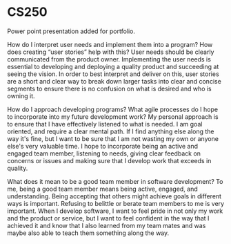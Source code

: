 # CS250
Power point presentation added for portfolio. 

How do I interpret user needs and implement them into a program? How does creating “user stories” help with this?
User needs should be clearly communicated from the product owner. Implementing the user needs is essential to developing and deploying a quality product and succeeding at seeing the vision. In order to best interpret and deliver on this, user stories are a short and clear way to break down larger tasks into clear and concise segments to ensure there is no confusion on what is desired and who is owning it. 

How do I approach developing programs? What agile processes do I hope to incorporate into my future development work?
My personal approach is to ensure that I have effectively listened to what is needed. I am goal oriented, and require a clear mental path. If I find anything else along the way it's fine, but I want to be sure that I am not wasting my own or anyone else's very valuable time. I hope to incorporate being an active and engaged team member, listening to needs, giving clear feedback on concerns or issues and making sure that I develop work that exceeds in quality. 

What does it mean to be a good team member in software development?
To me, being a good team member means being active, engaged, and understanding. Being accepting that others might achieve goals in different ways is important. Refusing to belittle or berate team members to me is very important. When I develop software, I want to feel pride in not only my work and the product or service, but I want to feel confident in the way that I achieved it and know that I also learned from my team mates and was maybe also able to teach them something along the way. 
